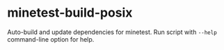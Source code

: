 # minetest-build-posix
Auto-build and update dependencies for minetest.
Run script with `--help` command-line option for help.
